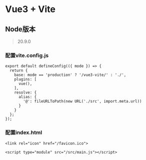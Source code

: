 # Vue3 + Vite

## Node版本

> 20.9.0

### 配置vite.config.js 

```
export default defineConfig(({ mode }) => {
  return {
    base: mode == 'production' ? '/vue3-vite/' : './',
    plugins: [
      vue(),
    ],
    resolve: {
      alias: {
        '@': fileURLToPath(new URL('./src', import.meta.url))
      }
    }
  };
});
```

### 配置index.html

```
<link rel="icon" href="/favicon.ico">

<script type="module" src="/src/main.js"></script>
```